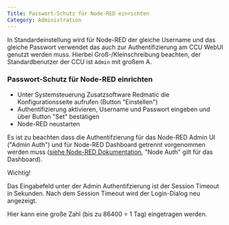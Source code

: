 ```yaml
---
Title: Passwort-Schutz für Node-RED einrichten
Category: Administration
---
```


In Standardeinstellung wird für Node-RED der gleiche Username und das gleiche Passwort verwendet das auch zur Authentifizierung am CCU WebUI genutzt werden muss. Hierbei Groß-/Kleinschreibung beachten, der Standardbenutzer der CCU ist `Admin` mit großem A.

### Passwort-Schutz für Node-RED einrichten

* Unter Systemsteuerung Zusatzsoftware Redmatic die Konfigurationsseite aufrufen (Button "Einstellen")
* Authentifizierung aktivieren, Username und Passwort eingeben und über Button "Set" bestätigen
* Node-RED neustarten

Es ist zu beachten dass die Authentifzierung für das Node-RED Admin UI ("Admin Auth") und für Node-RED Dashboard getrennt vorgenommen werden muss ([siehe Node-RED Dokumentation](https://nodered.org/docs/security#http-node-security), "Node Auth" gilt für das Dashboard).

Wichtig! 

Das Eingabefeld unter der Admin Authentifzierung ist der Session Timeout in Sekunden. Nach dem Session Timeout wird der Login-Dialog neu angezeigt.

Hier kann eine große Zahl (bis zu 86400 = 1 Tag) eingetragen werden. 
